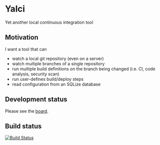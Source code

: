 # Yalci
Yet another local continuous integration tool

## Motivation

I want a tool that can

* watch a local git repository (even on a server)
* watch multiple branches of a single repository
* run multiple build definitions on the branch being changed (i.e. CI, code analysis, security scan)
* run user-defines build/deploy steps
* read configuration from an SQLize database

## Development status

Please see the [board](https://github.com/fuszenecker/Yalci/projects/1).

## Build status

[![Build Status](https://travis-ci.org/fuszenecker/Yalci.svg?branch=master)](https://travis-ci.org/fuszenecker/Yalci)
